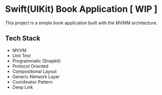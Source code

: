 # Swift(UIKit) Book Application [ WIP ]

This project is a simple book application built with the MVMM architecture.

## Tech Stack

- MVVM
- Unit Test
- Programmatic (Snapkit)
- Protocol Oriented
- Compositional Layout
- Generic Network Layer
- Coordinator Pattern
- Deep Link
